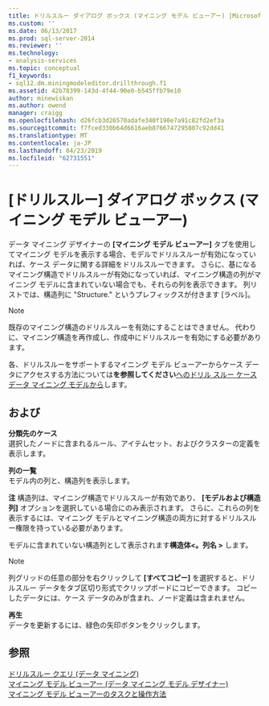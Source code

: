 ```yaml
---
title: ドリルスルー ダイアログ ボックス (マイニング モデル ビューアー) |Microsoft Docs
ms.custom: ''
ms.date: 06/13/2017
ms.prod: sql-server-2014
ms.reviewer: ''
ms.technology:
- analysis-services
ms.topic: conceptual
f1_keywords:
- sql12.dm.miningmodeleditor.drillthrough.f1
ms.assetid: 42b78399-143d-4f44-90e0-b545ffb79e10
author: minewiskan
ms.author: owend
manager: craigg
ms.openlocfilehash: d26fcb3d26570adafe340f190e7a91c82fd2ef3a
ms.sourcegitcommit: f7fced330b64d6616aeb8766747295807c92dd41
ms.translationtype: MT
ms.contentlocale: ja-JP
ms.lasthandoff: 04/23/2019
ms.locfileid: "62731551"
---
```

# <a name="drill-through-dialog-box-mining-model-viewer"></a>[ドリルスルー] ダイアログ ボックス (マイニング モデル ビューアー)
  データ マイニング デザイナーの **[マイニング モデル ビューアー]** タブを使用してマイニング モデルを表示する場合、モデルでドリルスルーが有効になっていれば、ケース データに関する詳細をドリルスルーできます。 さらに、基になるマイニング構造でドリルスルーが有効になっていれば、マイニング構造の列がマイニング モデルに含まれていない場合でも、それらの列を表示できます。 列リストでは、構造列に "Structure." というプレフィックスが付きます [ラベル]。  
  
> [!NOTE]  
>  既存のマイニング構造のドリルスルーを有効にすることはできません。 代わりに、マイニング構造を再作成し、作成中にドリルスルーを有効にする必要があります。  
  
 各、ドリルスルーをサポートするマイニング モデル ビューアーからケース データにアクセスする方法については**を参照してください**[へのドリル スルー ケース データ マイニング モデルから](data-mining/drill-through-to-case-data-from-a-mining-model.md)します。  
  
## <a name="options"></a>および  
 **分類先のケース**  
 選択したノードに含まれるルール、アイテムセット、およびクラスターの定義を表示します。  
  
 **列の一覧**  
 モデル内の列と、構造列を表示します。  
  
 **注** 構造列は、マイニング構造でドリルスルーが有効であり、 **[モデルおよび構造列]** オプションを選択している場合にのみ表示されます。 さらに、これらの列を表示するには、マイニング モデルとマイニング構造の両方に対するドリルスルー権限を持っている必要があります。  
  
 モデルに含まれていない構造列として表示されます**構造体\<。列名 >** します。  
  
> [!NOTE]  
>  列グリッドの任意の部分を右クリックして **[すべてコピー]** を選択すると、ドリルスルー データをタブ区切り形式でクリップボードにコピーできます。 コピーしたデータには、ケース データのみが含まれ、ノード定義は含まれません。  
  
 **再生**  
 データを更新するには、緑色の矢印ボタンをクリックします。  
  
## <a name="see-also"></a>参照  
 [ドリルスルー クエリ (データ マイニング)](data-mining/drillthrough-queries-data-mining.md)   
 [マイニング モデル ビューアー (データ マイニング モデル デザイナー)](mining-model-viewers-data-mining-model-designer.md)   
 [マイニング モデル ビューアーのタスクと操作方法](data-mining/mining-model-viewer-tasks-and-how-tos.md)  
  
  

